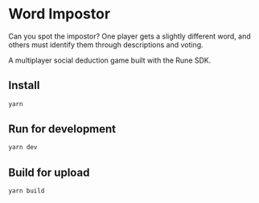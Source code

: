 # Word Impostor

Can you spot the impostor? One player gets a slightly different word, and others must identify them through descriptions and voting.

A multiplayer social deduction game built with the Rune SDK.

## Install

```sh
yarn
```

## Run for development

```sh
yarn dev
```

## Build for upload

```sh
yarn build
```
